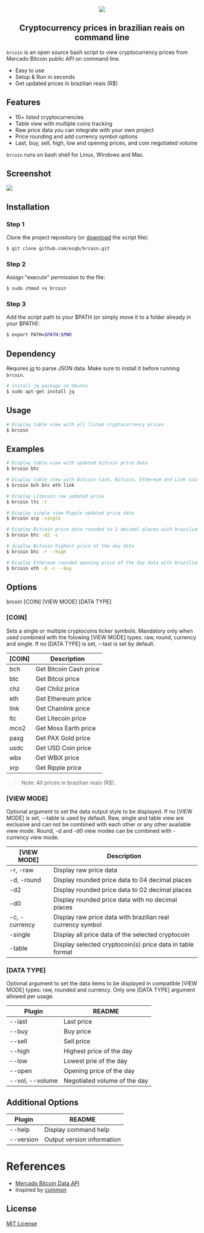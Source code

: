 <p align="center"><img src="https://i.postimg.cc/8cjQJKVh/brcoin-logo.png" /></p>

<h2 align="center">Cryptocurrency prices in brazilian reais on command line</h2>

`brcoin` is an open source bash script to view cryptocurrency prices from Mercado Bitcoin public API on command line.

- Easy to use
- Setup & Run in seconds
- Get updated prices in brazilian reais (R$)

## Features

- 10+ listed cryptocurrencies
- Table view with multiple coins tracking 
- Raw price data you can integrate with your own project
- Price rounding and add currency symbol options
- Last, buy, sell, high, low and opening prices, and coin negotiated volume

`brcoin` runs on bash shell for Linux, Windows and Mac.

## Screenshot

<img src="https://i.postimg.cc/JhmMpCXx/screenshot.png" />

## Installation
### Step 1
Clone the project repository (or [download](https://github.com/esqb/brcoin/archive/main.zip) the script file):
```sh
$ git clone github.com/esqb/brcoin.git
```
### Step 2
Assign "execute" permission to the file:
```sh
$ sudo chmod +x brcoin
```
### Step 3
Add the script path to your $PATH (or simply move it to a folder already in your $PATH):
```sh
$ export PATH=$PATH:$PWD
```

## Dependency

Requires [jq](https://stedolan.github.io/jq/) to parse JSON data. Make sure to install it before running `brcoin`.

```sh
# install jq package on Ubuntu
$ sudo apt-get install jq
```

## Usage

```sh
# Display table view with all listed cryptocurrency prices 
$ brcoin
```

## Examples 

```sh
# Display table view with updated bitcoin price data
$ brcoin btc
```

```sh
# Display table view with Bitcoin Cash, Bitcoin, Ethereum and Link coin updated price data
$ brcoin bch btc eth link
```

```sh
# Display Litecoin raw updated price
$ brcoin ltc -r
```

```sh
# Display single view Ripple updated price data
$ brcoin xrp -single
```

```sh
# Display Bitcoin price data rounded to 2 decimal places with brazilian real currency symbol
$ brcoin btc -d2 -c
```

```sh
# display Bitcoin highest price of the day data
$ brcoin btc -r --high
```

```sh
# Display Ethereum rounded opening price of the day data with brazilian real currency symbol
$ brcoin eth -d -c --buy
```

## Options

brcoin [COIN] [VIEW MODE] [DATA TYPE]

### [COIN]
Sets a single or multiple cryptocoins ticker symbols.
Mandatory only when used combined with the folowing [VIEW MODE] types: raw, round, currency and single. If no [DATA TYPE] is set, --last is set by default.

| [COIN] | Description |
| ------ | ------ |
| bch |			Get Bitcoin Cash price |
| btc |			Get Bitcoi price |
| chz |			Get Chiliz price |
| eth |			Get Ethereum price |
| link |			Get Chainlink price |
| ltc |			Get Litecoin price |
| mco2 |			Get Moss Earth price |
| paxg |			Get PAX Gold price |
| usdc |			Get USD Coin price |
| wbx |			Get WBiX price |
| xrp |			Get Ripple price |

> Note: All prices in brazilian reais (R$).

### [VIEW MODE]
Optional argument to set the data output style to be displayed. If no [VIEW MODE] is set, --table is used by default. Raw, single and table view are exclusive and can not be combined with each other or any other available view mode. Round, -d and -d0 view modes can be combined with -currency view mode. 

| [VIEW MODE] | Description |
| ------ | ------ |
| -r, -raw |		Display raw price data |
| -d, -round |		Display rounded price data to 04 decimal places |
| -d2 |			Display rounded price data to 02 decimal places |
| -d0 |			Display rounded price data with no decimal places |
| -c, -currency |		Display raw price data with brazilian real currency symbol |
| -single |			Display all price data of the selected cryptocoin |
| -table |			Display selected cryptocoin(s) price data in table format |

### [DATA TYPE]
Optional argument to set the data items to be displayed in compatible [VIEW MODE] types: raw, rounded and currency. Only one [DATA TYPE] argument allowed per usage.

| Plugin | README |
| ------ | ------ |
| \-\-last |			Last price |
| \-\-buy	|		Buy price |
| \-\-sell |			Sell price |
| \-\-high |			Highest price of the day |
| \-\-low	|		Lowest prie of the day |
| \-\-open |			Opening price of the day |
| \-\-vol, \-\-volume |		Negotiated volume of the day |

## Additional Options

| Plugin | README |
| ------ | ------ |
| \-\-help |			Display command help |
| \-\-version |       Output version information |

# References

- [Mercado Bitcoin Data API](https://www.mercadobitcoin.com.br/api-doc/)
- Inspired by [coinmon](https://github.com/bichenkk/coinmon)

## License

[MIT License](https://github.com/esqb/brcoin/blob/main/LICENSE)
